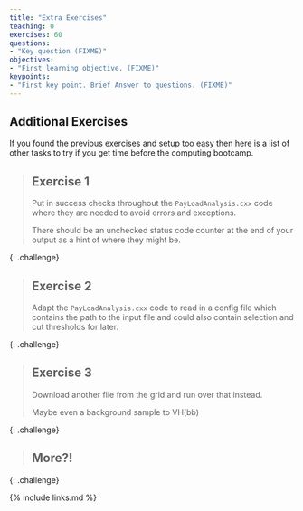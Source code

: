 ```yaml
---
title: "Extra Exercises"
teaching: 0
exercises: 60
questions:
- "Key question (FIXME)"
objectives:
- "First learning objective. (FIXME)"
keypoints:
- "First key point. Brief Answer to questions. (FIXME)"
---
```


## Additional Exercises

If you found the previous exercises and setup too easy then here is a list of other tasks to try if you get time before the computing bootcamp.

> ## Exercise 1
> 
> Put in success checks throughout the `PayLoadAnalysis.cxx` code where they are needed to avoid errors and exceptions. 
> 
> There should be an unchecked status code counter at the end of your output as a hint of where they might be. 
> 
{: .challenge}

> ## Exercise 2
> 
> Adapt the `PayLoadAnalysis.cxx` code to read in a config file which contains the path to the input file and could also contain selection and cut thresholds for later. 
> 
{: .challenge}

> ## Exercise 3
> 
> Download another file from the grid and run over that instead.
>
> Maybe even a background sample to VH(bb) 
> 
{: .challenge}

> ## More?!
> 
> 
> 
{: .challenge}

{% include links.md %}


